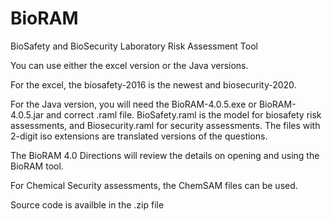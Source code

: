 # BioRAM
BioSafety and BioSecurity Laboratory Risk Assessment Tool

You can use either the excel version or the Java versions.  

For the excel, the biosafety-2016 is the newest and biosecurity-2020.  

For the Java version, you will need the BioRAM-4.0.5.exe or BioRAM-4.0.5.jar and correct .raml file.  BioSafety.raml is the model for biosafety risk assessments, and Biosecurity.raml for security assessments.  The files with 2-digit iso extensions are translated versions of the questions.

The BioRAM 4.0 Directions will review the details on opening and using the BioRAM tool.  

For Chemical Security assessments, the ChemSAM files can be used. 

Source code is availble in the .zip file
